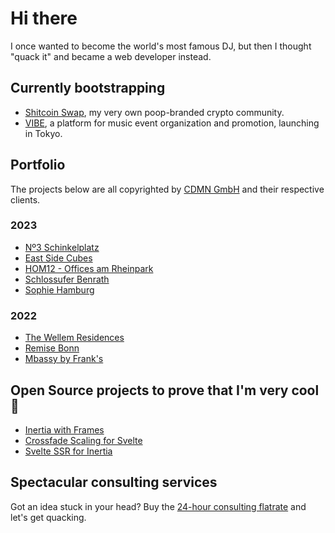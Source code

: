 # Hi there

I once wanted to become the world's most famous DJ, but then I thought "quack it" and became a web developer instead.

## Currently bootstrapping
- [Shitcoin Swap](https://github.com/shitcoinswap/launchpad), my very own poop-branded crypto community.
- [VIBE](https://vibe.tokyo), a platform for music event organization and promotion, launching in Tokyo.

## Portfolio

The projects below are all copyrighted by [CDMN GmbH](https://cdmn.de) and their respective clients.

### 2023

- [Nº3 Schinkelplatz](https://no3-schinkelplatz.cdmn.de/en)
- [East Side Cubes](https://www.east-side-cubes.de)
- [HOM12 - Offices am Rheinpark](https://www.hom12.de)
- [Schlossufer Benrath](https://www.schlossufer-benrath.de)
- [Sophie Hamburg](https://sophie.hamburg)

### 2022

- [The Wellem Residences](https://www.thewellemresidences.com)
- [Remise Bonn](https://www.remise-bonn.de)
- [Mbassy by Frank's](https://www.mbassybyfranks.com)

## Open Source projects to prove that I'm very cool 🫠

- [Inertia with Frames](https://github.com/buhrmi/inertia)
- [Crossfade Scaling for Svelte](https://github.com/sveltejs/svelte/pull/3175)
- [Svelte SSR for Inertia](https://github.com/inertiajs/inertia/pull/1349)

## Spectacular consulting services

Got an idea stuck in your head? Buy the [24-hour consulting flatrate](https://www.paypal.com/ncp/payment/DT7QS3QN5YTCN) and let's get quacking.
